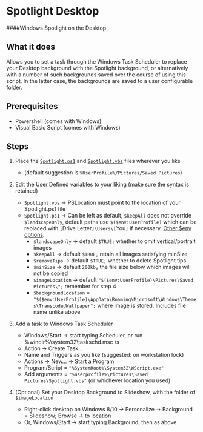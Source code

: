 # Spotlight Desktop
####Windows Spotlight on the Desktop

## What it does
Allows you to set a task through the Windows Task Scheduler to replace your Desktop background with the Spotlight background, or alternatively with a number of such backgrounds saved over the course of using this script. In the latter case, the backgrounds are saved to a user configurable folder.

## Prerequisites
* Powershell (comes with Windows)
* Visual Basic Script (comes with Windows)

## Steps
1. Place the [`Spotlight.ps1`](./Spotlight.ps1) and [`Spotlight.vbs`](./Spotlight.vbs) files wherever you like
   * (default suggestion is `%UserProfile%/Pictures/Saved Pictures`)  

2. Edit the User Defined variables to your liking (make sure the syntax is retained)
   * `Spotlight.vbs` -> PSLocation must point to the location of your Spotlight.ps1 file
   * `Spotlight.ps1` -> Can be left as default, `$keepAll` does not override `$landscapeOnly`, default paths use `$($env:UserProfile)` which can be replaced with `[`Drive Letter`]\Users\[`You`]` if necessary. [Other $env options](http://www.computerperformance.co.uk/powershell/powershell_environmental_variables.htm).
     * `$landscapeOnly` -> default `$TRUE;` whether to omit vertical/portrait images
     * `$keepAll` -> default `$TRUE;` retain all images satisfying minSize
     * `$removeTips` -> default `$TRUE;` whether to delete Spotlight tips
     * `$minSize` -> default `200kb;` the file size below which images will not be copied
     * `$imageLocation` -> default `"$($env:UserProfile)\Pictures\Saved Pictures\";` remember for step 4 
     * `$backgroundLocation` = `"$($env:UserProfile)\AppData\Roaming\Microsoft\Windows\Themes\TranscodedWallpaper";` where image is stored. Includes file name unlike above  

3. Add a task to Windows Task Scheduler
   * Windows/Start -> start typing Scheduler, or run %windir%\system32\taskschd.msc /s
   * Action -> Create Task...
   * Name and Triggers as you like (suggested: on workstation lock)
   * Actions -> New... -> Start a Program
   * Program/Script = `"%SystemRoot%\System32\WScript.exe"`
   * Add arguments = `"%userprofile%\Pictures\Saved Pictures\Spotlight.vbs"` (or whichever location you used)  

4. (Optional) Set your Desktop Background to Slideshow, with the folder of `$imageLocation`
   * Right-click desktop on Windows 8/10 -> Personalize -> Background = Slideshow; Browse -> to location
   * Or, Windows/Start -> start typing Background, then as above 
